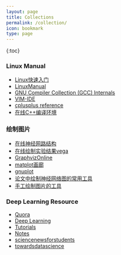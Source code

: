 ```yaml
---
layout: page
title: Collections
permalink: /collection/
icon: bookmark
type: page
---
```


{:toc}

### Linux Manual

- [Linux快速入门](http://linuxtools-rst.readthedocs.io/zh_CN/latest/)
- [LinuxManual](http://man7.org/linux/man-pages/dir_section_1.html)
- [GNU Compiler Collection (GCC) Internals](https://gcc.gnu.org/onlinedocs/gccint/)
- [VIM-IDE](https://github.com/xmementoit/vim-ide)
- [cplusplus reference](http://www.cplusplus.com/reference/)
- [在线C++编译环境](http://www.tutorialspoint.com/compile_cpp11_online.php)

### 绘制图片
<!-- - [在线神经网路结构](http://ethereon.github.io/netscope/#/editor) -->
- [在线神经网路结构](https://dgschwend.github.io/netscope/#/editor)
- [在线绘制实验结果vega](http://vega.github.io/vega-editor/)
- [GraphvizOnline](http://dreampuf.github.io/GraphvizOnline/)
- [matplot画廊](http://matplotlib.org/gallery.html)
- [gnuplot](http://www.gnuplot.info/)
- [论文中绘制神经网络图的常用工具](https://blog.csdn.net/wzz18191171661/article/details/87886588#comments)
- [手工绘制图片的工具](https://www.autodraw.com/)

### Deep Learning Resource

- [Quora](https://www.quora.com/)
- [Deep Learning](http://deeplearning.net/tutorial/)
- [Tutorials](http://yanirseroussi.com/deep-learning-resources/)
- [Notes](http://cs231n.github.io/)
- [sciencenewsforstudents](https://www.sciencenewsforstudents.org/)
- [towardsdatascience](https://towardsdatascience.com/)

<!-- ### Convert 

- [Shorten](http://www.waqiang.com/index.php/url/shorten) 网址转换
- [Damotou](http://www.damotou.com/index.php) 在线转换工具 Icon 图标
- [Convertio](https://convertio.co/zh/csv-xls/) 在线转换 csv2xls (消除中文字符乱码)  
- [直書](http://antiintelgather.github.io/) 橫轉直排版  
- [Speedyshare](http://www.speedyshare.com/) 在线文件分享 
- [Feedex](http://feedex.net/) Rss 烧录  
- [ClipConverter](http://www.clipconverter.cc/) 转换和下载 Youtube 视频
- [Worditout](http://worditout.com/) Tags Cloud -->
